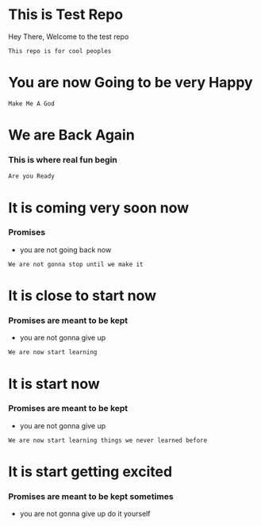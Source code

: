 # This is Test Repo
Hey There,
Welcome to the test repo

``
This repo is for cool peoples
``

# You are now Going to be very Happy

```
Make Me A God
```
# We are Back Again
### This is where real fun begin 

```
Are you Ready
```
# It is coming very soon now
### Promises
* you are not going back now
```
We are not gonna stop until we make it
```
# It is close to start now
### Promises are meant to be kept
* you are not gonna give up


```
We are now start learning
```
# It is start now
### Promises are meant to be kept
* you are not gonna give up


```
We are now start learning things we never learned before
```
# It is start getting excited
### Promises are meant to be kept sometimes
* you are not gonna give up do it yourself
